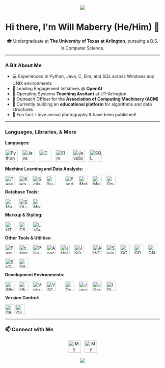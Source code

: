 <p align="center">
  <img src="https://capsule-render.vercel.app/api?type=waving&color=gradient&height=100&section=header" />
</p>

<h1 align="center">Hi there, I'm Will Maberry (He/Him) 👋</h1>

<p align="center">
  🎓 Undergraduate at <b>The University of Texas at Arlington</b>, pursuing a B.S. in Computer Science.
</p>

---

### **A Bit About Me**
- 💻 Experienced in Python, Java, C, Elm, and SQL across Windows and UNIX environments
- 🤖 Leading Engagement Initiatives @ **OpenAI**
- 🍎 Operating Systems **Teaching Assitant** at UT-Arlington
- 📢 Outreach Officer for the **Association of Computing Machinery (ACM)**
- 🌱 Currently building an **educational platform** for algorithms and data structures
- 📸 Fun fact: I love animal photography & have been published!

---

### Languages, Libraries, & More

**Languages:**
<p style="display: flex; flex-wrap: wrap; gap: 15px;">
  <img src="https://img.shields.io/badge/Python-%233776AB.svg?style=flat&logo=python&logoColor=ffdd54" style="height: 40px;" alt="Python"/>
  <img src="https://img.shields.io/badge/Java-%23ED8B00.svg?style=flat&logo=openjdk&logoColor=white" style="height: 40px;" alt="Java"/>
  <img src="https://img.shields.io/badge/C-%2300599C.svg?style=flat&logo=c&logoColor=white" style="height: 40px;" alt="C"/>
  <img src="https://img.shields.io/badge/Elm-%23060F8F.svg?style=flat&logo=elm&logoColor=white" style="height: 40px;" alt="Elm"/>
  <img src="https://img.shields.io/badge/JavaScript-%23F7DF1E.svg?style=flat&logo=javascript&logoColor=black" style="height: 40px;" alt="JavaScript"/>
  <img src="https://img.shields.io/badge/SQL-%2300758F.svg?style=flat&logo=postgresql&logoColor=white" style="height: 40px;" alt="SQL"/>
</p>


**Machine Learning and Data Analysis:**
<p style="display: flex; flex-wrap: wrap; gap: 15px;">
  <img src="https://img.shields.io/badge/TensorFlow-%23FF6F00.svg?style=flat&logo=tensorflow&logoColor=white" style="height: 30px;" alt="TensorFlow"/>
  <img src="https://img.shields.io/badge/Keras-FF0000?style=flat&logo=keras&logoColor=white" style="height: 30px;" alt="Keras"/>
  <img src="https://img.shields.io/badge/Scikit--learn-%23F7931E.svg?style=flat&logo=scikit-learn&logoColor=white" style="height: 30px;" alt="Scikit-learn"/>
  <img src="https://img.shields.io/badge/NumPy-%23013243.svg?style=flat&logo=numpy&logoColor=white" style="height: 30px;" alt="NumPy"/>
  <br>
  <img src="https://img.shields.io/badge/Pandas-%23150458.svg?style=flat&logo=pandas&logoColor=white" style="height: 30px;" alt="Pandas"/>
  <img src="https://img.shields.io/badge/Matplotlib-%230089F5.svg?style=flat&logo=matplotlib&logoColor=white" style="height: 30px;" alt="Matplotlib"/>
  <img src="https://img.shields.io/badge/MediaPipe-%23FF5722.svg?style=flat&logo=mediapipe&logoColor=white" style="height: 30px;" alt="MediaPipe"/>
  <img src="https://img.shields.io/badge/OpenCV-%235C3EE8.svg?style=flat&logo=opencv&logoColor=white" style="height: 30px;" alt="OpenCV"/>
</p>

**Database Tools:**
<p style="display: flex; flex-wrap: wrap; gap: 15px;">
  <img src="https://img.shields.io/badge/MySQL-%234479A1.svg?style=flat&logo=mysql&logoColor=white" style="height: 30px;" alt="MySQL"/>
  <img src="https://img.shields.io/badge/SQLite-%23003B57.svg?style=flat&logo=sqlite&logoColor=white" style="height: 30px;" alt="SQLite"/>
  <img src="https://img.shields.io/badge/MongoDB-%2347A248.svg?style=flat&logo=mongodb&logoColor=white" style="height: 30px;" alt="MongoDB"/>
</p>

**Markup & Styling:**
<p style="display: flex; flex-wrap: wrap; gap: 15px;">
  <img src="https://img.shields.io/badge/HTML-%23E34F26.svg?style=flat&logo=html5&logoColor=white" style="height: 30px;" alt="HTML"/>
  <img src="https://img.shields.io/badge/CSS-%231572B6.svg?style=flat&logo=css3&logoColor=white" style="height: 30px;" alt="CSS"/>
  <img src="https://img.shields.io/badge/LaTeX-%23008080.svg?style=flat&logo=latex&logoColor=white" style="height: 30px;" alt="LaTeX"/>
</p>

**Other Tools & Utilities:**
<p style="display: flex; flex-wrap: wrap; gap: 15px;">
  <img src="https://img.shields.io/badge/FastAPI-%23009688.svg?style=flat&logo=fastapi&logoColor=white" style="height: 30px;" alt="FastAPI"/>
  <img src="https://img.shields.io/badge/tkinter-%233776AB.svg?style=flat&logo=python&logoColor=white" style="height: 30px;" alt="tkinter"/>
  <img src="https://img.shields.io/badge/Pillow-blue?logo=python&logoColor=white" style="height: 30px;" alt="Pillow"/>
  <img src="https://img.shields.io/badge/Apache%20Maven-%23C71A36.svg?style=flat&logo=apachemaven&logoColor=white" style="height: 30px;" alt="Apache Maven"/>
  <img src="https://img.shields.io/badge/JUnit-%2325A162.svg?style=flat&logo=junit5&logoColor=white" style="height: 30px;" alt="JUnit"/>
  <img src="https://img.shields.io/badge/JSON-%23000000.svg?style=flat&logo=json&logoColor=white" style="height: 30px;" alt="JSON"/>
  <br>
  <img src="https://img.shields.io/badge/AWT-%2300599C.svg?style=flat" style="height: 30px;" alt="AWT"/>
  <img src="https://img.shields.io/badge/Swing-%23F7DF1E.svg?style=flat" style="height: 30px;" alt="Swing"/>
  <img src="https://img.shields.io/badge/GCC-%23D2691E.svg?style=flat&logo=gcc&logoColor=white" style="height: 30px;" alt="GCC"/>
  <img src="https://img.shields.io/badge/GDB-%2300599C.svg?style=flat" style="height: 30px;" alt="GDB"/>
  <img src="https://img.shields.io/badge/GNU%20Bash-4EAA25?style=flat&logo=GNU%20Bash&logoColor=white" style="height: 30px;" alt="GNU Bash"/>
  <img src="https://img.shields.io/badge/SVG-%23FFB13B.svg?style=flat&logo=svg&logoColor=white" style="height: 30px;" alt="SVG"/>
  <img src="https://img.shields.io/badge/GitHub%20Pages-%23121011.svg?style=flat&logo=github&logoColor=white" style="height: 30px;" alt="GitHub Pages"/>
</p>

**Development Environments:**
<p style="display: flex; flex-wrap: wrap; gap: 15px;">
  <img src="https://img.shields.io/badge/Windows-%230078D6.svg?style=flat&logo=windows&logoColor=white" style="height: 30px;" alt="Windows"/>
  <img src="https://img.shields.io/badge/Ubuntu-E95420?style=flat&logo=ubuntu&logoColor=white" style="height: 30px;" alt="Ubuntu"/>
  <img src="https://img.shields.io/badge/VirtualBox-21416b?style=flat&logo=VirtualBox&logoColor=white" style="height: 30px;" alt="VirtualBox"/>
  <img src="https://img.shields.io/badge/VS%20Code-%23007ACC.svg?style=flat&logo=visual-studio-code&logoColor=white" style="height: 30px;" alt="VSCode"/>
  <br>
  <img src="https://img.shields.io/badge/Docker-%230db7ed.svg?style=flat&logo=docker&logoColor=white" style="height: 30px;" alt="Docker"/>
  <img src="https://img.shields.io/badge/Jupyter-%23F37626.svg?style=flat&logo=jupyter&logoColor=white" style="height: 30px;" alt="Jupyter"/>
  <img src="https://img.shields.io/badge/JGrasp-%234479A1.svg?style=flat&logo=java&logoColor=white" style="height: 30px;" alt="JGrasp"/>
  <img src="https://img.shields.io/badge/IDLE-%233776AB.svg?style=flat&logo=python&logoColor=white" style="height: 30px;" alt="IDLE"/>
</p>

**Version Control:**
<p>
  <img src="https://img.shields.io/badge/GIT-E44C30?style=flat&logo=git&logoColor=white" style="height: 30px;" alt="Git"/>
  <img src="https://img.shields.io/badge/GitHub-%2312100E.svg?style=flat&logo=github&logoColor=white" style="height: 30px;" alt="GitHub"/>
</p>

---

### 📫 Connect with Me

<div style="text-align: center; margin-top: 20px;">
  <a href="https://dinosaur-oatmeal.github.io/" target="_blank">
    <img src="https://img.shields.io/badge/🌐%20My%20Website-%234285F4.svg?&style=flat" alt="My Website" style="height: 40px;"/>
  </a>

  <a href="https://www.linkedin.com/in/will-maberry/" target="_blank">
    <img src="https://img.shields.io/badge/LinkedIn-%230077B5.svg?style=flat&logo=linkedin&logoColor=white" alt="My LinkedIn" style="height: 40px; margin-left: 10px;"/>
  </a>
</div>

<p align="center">
  <img src="https://capsule-render.vercel.app/api?type=waving&color=gradient&height=100&section=footer"/>
</p>
